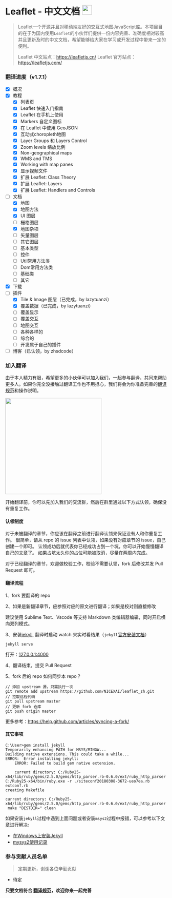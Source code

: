 # Leaflet - 中文文档  <img src='https://leafletjs.cn/docs/images/logo.png' height='30'>


> Leaflet一个开源并且对移动端友好的交互式地图JavaScript库。本项目目的在于为国内使用`Leaflet`的小伙伴们提供一份内容完善、准确度相对较高并且更新及时的中文文档，希望能够给大家在学习或开发过程中带来一定的便利。
> 
> Leaflet 中文站点：https://leafletjs.cn/
> Leaflet 官方站点：https://leafletjs.com/

### 翻译进度（v1.7.1）
- [x] 概况
- [x] 教程
  - [x] 列表页
  - [x] Leaflet 快速入门指南
  - [x] Leaflet 在手机上使用
  - [x] Markers 自定义图标
  - [x] 在 Leaflet 中使用 GeoJSON
  - [x] 互动式choropleth地图
  - [x] Layer Groups 和 Layers Control
  - [x] Zoom levels 缩放比例
  - [x] Non-geographical maps
  - [x] WMS and TMS
  - [x] Working with map panes
  - [x] 显示视频文件
  - [x] 扩展 Leaflet: Class Theory
  - [x] 扩展 Leaflet: Layers
  - [x] 扩展 Leaflet: Handlers and Controls
- [ ] 文档
  - [x] 地图
  - [x] 地图方法
  - [x] UI 图层
  - [ ] 栅格图层
  - [x] 地图杂项
  - [ ] 矢量图层
  - [ ] 其它图层
  - [ ] 基本类型
  - [ ] 控件
  - [ ] Util常用方法类
  - [ ] Dom常用方法类
  - [ ] 基础类
  - [ ] 其它
- [x] 下载
- [ ] 插件
  - [x] Tile & Image 图层（已完成，by lazytuanzi）
  - [x] 覆盖数据（已完成，by lazytuanzi）
  - [ ] 覆盖显示
  - [ ] 覆盖交互
  - [ ] 地图交互
  - [ ] 各种各样的
  - [ ] 综合的
  - [ ] 开发属于自己的插件
- [ ] 博客（已认领，by zhsdcode）

### 加入翻译

由于本人精力有限，希望更多的小伙伴可以加入我们，一起参与翻译，共同来帮助更多人。如果你完全没接触过翻译工作也不用担心，我们将会为你准备完善的[翻译规范](https://github.com/NICEXAI/leaflet_zh/blob/master/leaflet_guide.md)和操作说明。

<img src='https://leafletjs.cn/docs/images/QQ.png' width='300'>

开始翻译前，你可以先加入我们的交流群，然后在群里通过以下方式认领，确保没有重复工作。

#### 认领制度

对于未被翻译的章节，你应该在翻译之前进行翻译认领来保证没有人和你重复工作。
很简单，请从 repo 的 issue 列表中认领，如果没有对应章节的 issue，自己创建一个即可。
认领成功后就代表你已经成功占到一个坑，你可以开始慢慢翻译自己的文章了。
如果占坑太久你的占位可能被取消，尽量在两周内完成。

对于已经翻译的章节，欢迎做校验工作，校验不需要认领，fork 后修改并发 Pull Request 即可。

#### 翻译流程

1、fork 要翻译的 repo

2、如果是新翻译章节，应参照对应的原文进行翻译；如果是校对则直接修改

建议使用 Sublime Text、Vscode 等支持 Markdown 类编辑器编辑，同时开启横向双列模式。

3、安装[jekyll](https://jekyllcn.com/), 翻译时启动 watch 来实时看结果（`jekyll`[官方安装文档](http://jekyllcn.com/docs/installation/)）

```
jekyll serve
```
打开：[127.0.0.1:4000](http://127.0.0.1:4000/)

4、翻译结束，提交 Pull Request

5、fork 后的 repo 如何同步本 repo？

```
// 添加 upstream 源，只需执行一次
git remote add upstream https://github.com/NICEXAI/leaflet_zh.git
// 拉取远程代码
git pull upstream master
// 更新 fork 仓库
git push origin master
```

更多参考：https://help.github.com/articles/syncing-a-fork/


#### 其它事项

```
C:\User>gem install jekyll
Temporarily enhancing PATH for MSYS/MINGW...
Building native extensions. This could take a while...
ERROR:  Error installing jekyll:
    ERROR: Failed to build gem native extension.

    current directory: C:/Ruby25-x64/lib/ruby/gems/2.5.0/gems/http_parser.rb-0.6.0/ext/ruby_http_parser
C:/Ruby25-x64/bin/ruby.exe -r ./siteconf20180308-3672-ueo7ea.rb extconf.rb
creating Makefile

current directory: C:/Ruby25-x64/lib/ruby/gems/2.5.0/gems/http_parser.rb-0.6.0/ext/ruby_http_parser
 make "DESTDIR=" clean
```
如果安装`jekyll`过程中遇到上面问题或者安装`msys2`过程中报错，可以参考以下文章进行解决:
* [在Windows上安装Jekyll](https://www.jianshu.com/p/58e2c5ea3103)
* [mysys2使用记录](https://www.jianshu.com/p/2a3ff0d4f53a)



### 参与贡献人员名单

> 定期更新，谢谢各位辛勤贡献

- 待定

**只要文档符合 [翻译规范](https://github.com/NICEXAI/leaflet_zh/blob/master/leaflet_guide.md)，欢迎你来一起完善**
